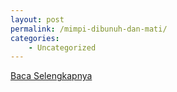 ```yaml
---
layout: post
permalink: /mimpi-dibunuh-dan-mati/
categories:
    - Uncategorized
---
```


[Baca Selengkapnya](/06)